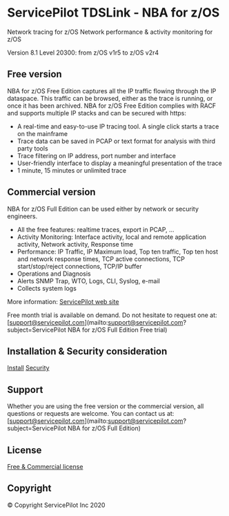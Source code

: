 # ServicePilot TDSLink - NBA for z/OS

Network tracing for z/OS
Network performance & activity monitoring for z/OS

Version 8.1 Level 20300: from z/OS v1r5 to z/OS v2r4

## Free version

NBA for z/OS Free Edition captures all the IP traffic flowing through the IP dataspace. This traffic can be browsed, either as the trace is running, or once it has been archived. NBA for z/OS Free Edition complies with RACF and supports multiple IP stacks and can be secured with https: 

- A real-time and easy-to-use IP tracing tool. A single click starts a trace on the mainframe
- Trace data can be saved in PCAP or text format for analysis with third party tools
- Trace filtering on IP address, port number and interface
- User-friendly interface to display a meaningful presentation of the trace
- 1 minute, 15 minutes or unlimited trace

## Commercial version

NBA for z/OS Full Edition can be used either by network or security engineers.

- All the free features: realtime traces, export in PCAP, ...
- Activity Monitoring: Interface activity, local and remote application activity, Network activity, Response time
- Performance: IP Traffic, IP Maximum load, Top ten traffic, Top ten host and network response times, TCP active connections, TCP start/stop/reject connections, TCP/IP buffer
- Operations and Diagnosis
- Alerts SNMP Trap, WTO, Logs, CLI, Syslog, e-mail
- Collects system logs

More information: [ServicePilot web site](https://www.servicepilot.com/en/application-flow/mainframe/)

Free month trial is available on demand. Do not hesitate to request one at: [support@servicepilot.com](mailto:support@servicepilot.com?subject=ServicePilot NBA for z/OS Full Edition Free trial)

## Installation & Security consideration

 [Install](Install.md)
 [Security](https.md)

## Support

Whether you are using the free version or the commercial version, all questions or requests are welcome. You can contact us at: [support@servicepilot.com](mailto:support@servicepilot.com?subject=ServicePilot NBA for z/OS Full Edition)

## License

[Free & Commercial license](https://www.servicepilot.com/resources/eula_en.pdf)

## Copyright

© Copyright ServicePilot Inc 2020

